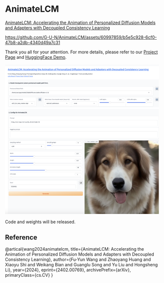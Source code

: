 # AnimateLCM

[AnimateLCM: Accelerating the Animation of Personalized Diffusion Models and Adapters with Decoupled Consistency Learning](https://arxiv.org/abs/2402.00769)



https://github.com/G-U-N/AnimateLCM/assets/60997859/b5e5c928-6cf0-47b8-a2db-4340d49a7c31



Thank you all for your attention. For more details, please refer to our [Project Page](https://animatelcm.github.io/) and [HuggingFace Demo](https://huggingface.co/spaces/wangfuyun/AnimateLCM). 

<div align="left">
    <img src="./__assets__/gradio.png" alt="Description of Image" width="800px"/>
</div>




Code and weights will be released.

## Reference

@artical{wang2024animatelcm,
      title={AnimateLCM: Accelerating the Animation of Personalized Diffusion Models and Adapters with Decoupled Consistency Learning}, 
      author={Fu-Yun Wang and Zhaoyang Huang and Xiaoyu Shi and Weikang Bian and Guanglu Song and Yu Liu and Hongsheng Li},
      year={2024},
      eprint={2402.00769},
      archivePrefix={arXiv},
      primaryClass={cs.CV}
}
